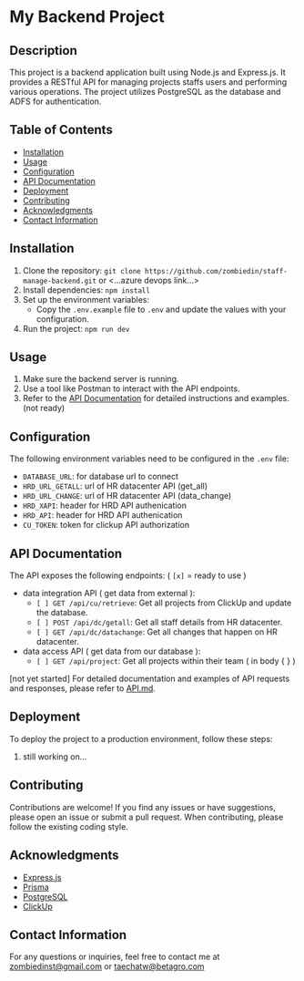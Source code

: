 # My Backend Project

## Description

This project is a backend application built using Node.js and Express.js. It provides a RESTful API for managing projects staffs users and performing various operations. The project utilizes PostgreSQL as the database and ADFS for authentication.

## Table of Contents

- [Installation](#installation)
- [Usage](#usage)
- [Configuration](#configuration)
- [API Documentation](#api-documentation)
- [Deployment](#deployment)
- [Contributing](#contributing)
- [Acknowledgments](#acknowledgments)
- [Contact Information](#contact-information)

## Installation

1. Clone the repository: `git clone https://github.com/zombiedin/staff-manage-backend.git` or <…azure devops link...>
2. Install dependencies: `npm install`
3. Set up the environment variables:
   - Copy the `.env.example` file to `.env` and update the values with your configuration.
4. Run the project: `npm run dev`

## Usage

1. Make sure the backend server is running.
2. Use a tool like Postman to interact with the API endpoints.
3. Refer to the [API Documentation](https://www.google.com/) for detailed instructions and examples. (not ready)

## Configuration

The following environment variables need to be configured in the `.env` file:

- `DATABASE_URL`: for database url to connect
- `HRD_URL_GETALL`: url of HR datacenter API (get_all)
- `HRD_URL_CHANGE`: url of HR datacenter API (data_change)
- `HRD_XAPI`: header for HRD API authenication
- `HRD_API`: header for HRD API authenication
- `CU_TOKEN`: token for clickup API authorization

## API Documentation

The API exposes the following endpoints: ( `[x]` = ready to use )

- data integration API ( get data from external ):
  - `[ ] GET /api/cu/retrieve`: Get all projects from ClickUp and update the database.
  - `[ ] POST /api/dc/getall`: Get all staff details from HR datacenter.
  - `[ ] GET /api/dc/datachange`: Get all changes that happen on HR datacenter.
- data access API ( get data from our database ):
  - `[ ] GET /api/project`: Get all projects within their team ( in body { } )

[not yet started] For detailed documentation and examples of API requests and responses, please refer to [API.md](https://www.google.com/).

## Deployment

To deploy the project to a production environment, follow these steps:

1. still working on...

## Contributing

Contributions are welcome! If you find any issues or have suggestions, please open an issue or submit a pull request. When contributing, please follow the existing coding style.

## Acknowledgments

- [Express.js](https://expressjs.com/)
- [Prisma](https://www.prisma.io/)
- [PostgreSQL](https://www.postgresql.org/)
- [ClickUp](https://clickup.com/api/)

## Contact Information

For any questions or inquiries, feel free to contact me at
zombiedinst@gmail.com or taechatw@betagro.com
